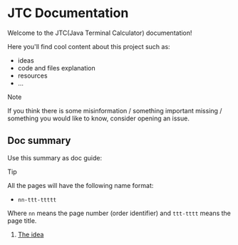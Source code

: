 JTC Documentation
=================

Welcome to the JTC(Java Terminal Calculator) documentation!

Here you'll find cool content about this project such as:
  - ideas
  - code and files explanation
  - resources
  - ...

> [!NOTE]
>
> If you think there is some misinformation / something important
> missing / something you would like to know, consider opening an
> issue.

Doc summary
-----------

Use this summary as doc guide:

> [!TIP]
>
> All the pages will have the following name format:
> - `nn-ttt-ttttt`
>
> Where `nn` means the page number (order identifier) and `ttt-tttt`
> means the page title.

1. [The idea][01-the-idea]

<!-- pages link -->
[01-the-idea]: ./01-the-idea.md
